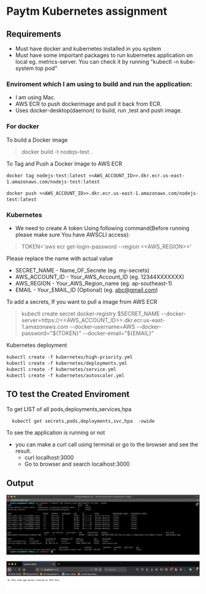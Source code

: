 # Paytm Kubernetes assignment

## Requirements

- Must have docker and kubernetes installed in you system
- Must have some important packages to run kubernetes application on local eg. metrics-server. You can check it by running  "kubectl -n kube-system top pod"

### Enviroment which I am using to build and run the application:

- I am using Mac.
- AWS ECR to push dockerimage and pull it back from ECR.
- Uses docker-desktop(daemon) to build, run ,test and push image.

### For docker

To build a Docker image

 > docker build -t nodejs-test .

To Tag and Push a Docker Image to AWS ECR

  >
    docker tag nodejs-test:latest <<AWS_ACCOUNT_ID>>.dkr.ecr.us-east-1.amazonaws.com/nodejs-test:latest
  >
    docker push <<AWS_ACCOUNT_ID>>.dkr.ecr.us-east-1.amazonaws.com/nodejs-test:latest


### Kubernetes

*  We need to create A token Using following command(Before running please make sure You have AWSCLI access):

  > TOKEN='aws ecr get-login-password --region <<AWS_REGION>>'

Please replace the name with actual value

  *  SECRET_NAME - Name_OF_Secrete (eg. my-secrets)
  *  AWS_ACCOUNT_ID - Your_AWS_Account_ID (eg. 12344XXXXXXX)
  *  AWS_REGION - Your_AWS_Region_name (eg. ap-southeast-1)
  *  EMAIL - Your_EMAIL_ID (Optional) (eg. abc@gmail.com)

To add a secrets, If you want to pull a image from AWS ECR

  > kubectl create secret docker-registry $SECRET_NAME --docker-server=https://<<AWS_ACCOUNT_ID>>.dkr.ecr.us-east-1.amazonaws.com --docker-username=AWS --docker-password="${TOKEN}" --docker-email="${EMAIL}"

Kubernetes deployment

  >
    kubectl create -f kubernetes/high-priority.yml
    kubectl create -f kubernetes/deployments.yml
    kubectl create -f kubernetes/service.yml
    kubectl create -f kubernetes/autoscaler.yml

## TO test the Created Enviroment

To get LIST of all pods,deployments,services,hpa

  >
      kubectl get secrets,pods,deployments,svc,hpa  -owide

To see the application is running or not  

  * you can make a curl call using terminal or go to the browser and see the result.
    - curl localhost:3000
    - Go to browser and search localhost:3000

## Output

![Image of all running services](/images/list_of_all.png)


![Image of all running Application](/images/nodejs.png)
